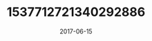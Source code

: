 ---
title: "1537712721340292886"
cover: "2017-06-15 22.27.42 1537712721340292886_46248401"
photo: "2017-06-15 22.27.42 1537712721340292886_46248401"
date: "2017-06-15"
type: "photo"
---